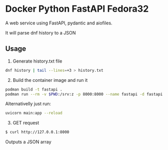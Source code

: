 # Docker Python FastAPI Fedora32 

A web service using FastAPI, pydantic and aiofiles.

It will parse dnf history to a JSON


## Usage

1. Generate history.txt file
 ```bash
dnf history | tail --lines=+3 > history.txt
```

2. Build the container image and run it
 ```bash
podman build -t fastapi .
podman run --rm -v $PWD:/srv:z -p 8000:8000 --name fastapi -d fastapi
```

Alternativelly just run:
 ```bash
uvicorn main:app --reload
```

3. GET request
 ```bash
$ curl http://127.0.0.1:8000 
```
Outputs a JSON array
